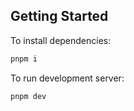 ## Getting Started

To install dependencies:

```bash
pnpm i
```

To run development server:

```bash
pnpm dev
```
